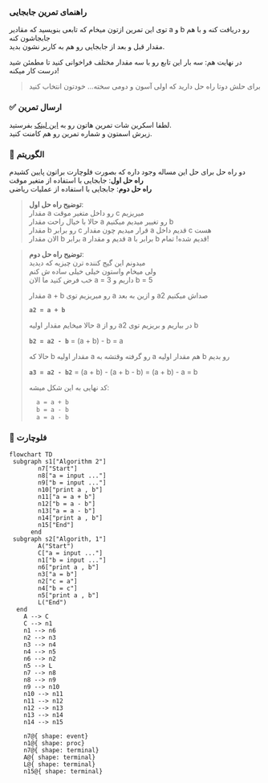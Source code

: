 ### راهنمای تمرین جابجایی

توی این تمرین ازتون میخام که تابعی بنویسید که مقادیر a و b رو دریافت کنه و با هم جابجاشون کنه  
مقدار قبل و بعد از جابجایی رو هم به کاربر نشون بدید.

در نهایت هم: سه بار این تابع رو با سه مقدار مختلف فراخوانی کنید تا مطمئن شید درست کار میکنه!

> برای حلش دوتا راه حل دارید که اولی آسون و دومی سخته... خودتون انتخاب کنید

### ✅ ارسال تمرین

لطفا اسکرین شات تمرین هاتون رو به [این لینک](https://github.com/hayyaun/kids/discussions/4) بفرستید.  
زیرش اسمتون و شماره تمرین رو هم کامنت کنید.

### 🧠 الگوریتم

دو راه حل برای حل این مساله وجود داره که بصورت فلوچارت براتون پایین کشیدم  
**راه حل اول**: جابجایی با استفاده از متغیر موقت  
**راه حل دوم**: جابجایی با استفاده از عملیات ریاضی

> **توضیح راه حل اول**:  
> مقدار a رو داخل متغیر موقت c میریزیم  
> حالا با خیال راحت مقدار a رو تغییر میدیم میکنیم b  
> مقدار b رو برابر c قرار میدیم چون مقدار a قدیم داخل c هست  
> الان مقدار b برابر a قدیم و مقدار a برابر با b قدیم شده! تمام!

> **توضیح راه حل دوم**:  
> میدونم این گیج کننده ترن چیزیه که دیدید  
> ولی میخام واستون خیلی خیلی ساده ش کنم  
> خب فرض کنید ما الان a = 3 داریم و b = 5
>
> مقدار a + b رو میریزیم توی a و ازین به بعد a2 صداش میکنیم
>
> **`a2 = a + b`**
>
> حالا میخایم مقدار اولیه a رو از a2 در بیاریم و بریزیم توی b
>
> **`b2 = a2 - b`** = (a + b) - b = a
>
> حالا که b مقدار اولیه a رو گرفته وقتشه به a هم مقدار اولیه b رو بدیم
>
> **`a3 = a2 - b2`** = (a + b) - (a + b - b) = (a + b) - a = b
>
> کد نهایی به این شکل میشه:
>
> ```python
>   a = a + b
>   b = a - b
>   a = a - b
> ```

### 🔀 فلوچارت

```mermaid
flowchart TD
 subgraph s1["Algorithm 2"]
        n7["Start"]
        n8["a = input ..."]
        n9["b = input ..."]
        n10["print a , b"]
        n11["a = a + b"]
        n12["b = a - b"]
        n13["a = a - b"]
        n14["print a , b"]
        n15["End"]
      end
 subgraph s2["Algorith, 1"]
        A("Start")
        C["a = input ..."]
        n1["b = input ..."]
        n6["print a , b"]
        n3["a = b"]
        n2["c = a"]
        n4["b = c"]
        n5["print a , b"]
        L("End")
  end
    A --> C
    C --> n1
    n1 --> n6
    n2 --> n3
    n3 --> n4
    n4 --> n5
    n6 --> n2
    n5 --> L
    n7 --> n8
    n8 --> n9
    n9 --> n10
    n10 --> n11
    n11 --> n12
    n12 --> n13
    n13 --> n14
    n14 --> n15

    n7@{ shape: event}
    n1@{ shape: proc}
    n7@{ shape: terminal}
    A@{ shape: terminal}
    L@{ shape: terminal}
    n15@{ shape: terminal}
```
